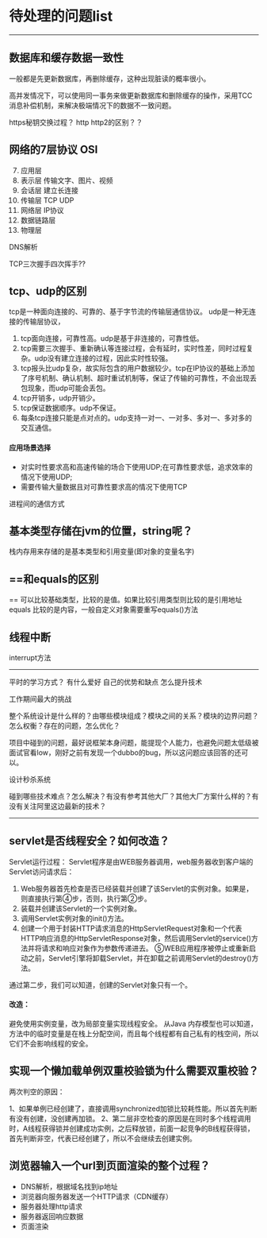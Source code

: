 # 待处理的问题list

---

## 数据库和缓存数据一致性

一般都是先更新数据库，再删除缓存，这种出现脏读的概率很小。

高并发情况下，可以使用同一事务来做更新数据库和删除缓存的操作，采用TCC消息补偿机制，来解决极端情况下的数据不一致问题。





https秘钥交换过程？
http http2的区别？？

## 网络的7层协议  OSI
7. 应用层
6. 表示层  传输文字、图片、视频
5. 会话层  建立长连接
4. 传输层  TCP UDP 
3. 网络层  IP协议
2. 数据链路层
1. 物理层



DNS解析

TCP三次握手四次挥手??

## tcp、udp的区别

tcp是一种面向连接的、可靠的、基于字节流的传输层通信协议。
udp是一种无连接的传输层协议，

1. tcp面向连接，可靠性高。udp是基于非连接的，可靠性低。
2. tcp需要三次握手、重新确认等连接过程，会有延时，实时性差，同时过程复杂。udp没有建立连接的过程，因此实时性较强。
3. tcp报头比udp复杂，故实际包含的用户数据较少。tcp在IP协议的基础上添加了序号机制、确认机制、超时重试机制等，保证了传输的可靠性，不会出现丢包现象，而udp可能会丢包。
4. tcp开销多，udp开销少。
5. tcp保证数据顺序。udp不保证。
6. 每条tcp连接只能是点对点的。udp支持一对一、一对多、多对一、多对多的交互通信。

#### 应用场景选择

- 对实时性要求高和高速传输的场合下使用UDP;在可靠性要求低，追求效率的情况下使用UDP;
- 需要传输大量数据且对可靠性要求高的情况下使用TCP



进程间的通信方式



## 基本类型存储在jvm的位置，string呢？
栈内存用来存储的是基本类型和引用变量(即对象的变量名字)

## ==和equals的区别

== 可以比较基础类型，比较的是值。如果比较引用类型则比较的是引用地址
equals 比较的是内容，一般自定义对象需要重写equals()方法


## 线程中断
interrupt方法

---
<!-- ========================================= -->
平时的学习方式？ 有什么爱好
自己的优势和缺点
怎么提升技术

工作期间最大的挑战
<!-- ========================================= -->

整个系统设计是什么样的？由哪些模块组成？模块之间的关系？模块的边界问题？怎么权衡？存在的问题，怎么优化？




项目中碰到的问题，最好说框架本身问题，能提现个人能力，也避免问题太低级被面试官看low，刚好之前有发现一个dubbo的bug，所以这问题应该回答的还可以。

设计秒杀系统

碰到哪些技术难点？怎么解决？有没有参考其他大厂？其他大厂方案什么样的？有没有关注阿里这边最新的技术？


---

## servlet是否线程安全？如何改造？
Servlet运行过程：
Servlet程序是由WEB服务器调用，web服务器收到客户端的Servlet访问请求后：
1. Web服务器首先检查是否已经装载并创建了该Servlet的实例对象。如果是，则直接执行第④步，否则，执行第②步。
2. 装载并创建该Servlet的一个实例对象。
3. 调用Servlet实例对象的init()方法。
4. 创建一个用于封装HTTP请求消息的HttpServletRequest对象和一个代表HTTP响应消息的HttpServletResponse对象，然后调用Servlet的service()方法并将请求和响应对象作为参数传递进去。
⑤WEB应用程序被停止或重新启动之前，Servlet引擎将卸载Servlet，并在卸载之前调用Servlet的destroy()方法。

通过第二步，我们可以知道，创建的Servlet对象只有一个。

#### 改造：
避免使用实例变量，改为局部变量实现线程安全。
从Java 内存模型也可以知道，方法中的临时变量是在栈上分配空间，而且每个线程都有自己私有的栈空间，所以它们不会影响线程的安全。


## 实现一个懒加载单例双重校验锁为什么需要双重校验？

两次判空的原因：

1、如果单例已经创建了，直接调用synchronized加锁比较耗性能。所以首先判断有没有创建，没创建再加锁。
2、第二层非空检查的原因是在同时多个线程调用时，A线程获得锁并创建成功实例，之后释放锁，前面一起竞争的B线程获得锁，首先判断非空，代表已经创建了，所以不会继续去创建实例。


## 浏览器输入一个url到页面渲染的整个过程？
- DNS解析，根据域名找到ip地址
- 浏览器向服务器发送一个HTTP请求（CDN缓存）
- 服务器处理http请求
- 服务器返回响应数据
- 页面渲染



